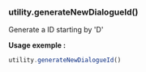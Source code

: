 ### utility.generateNewDialogueId()

Generate a ID starting by 'D'

**Usage exemple :**
```js
utility.generateNewDialogueId()
```